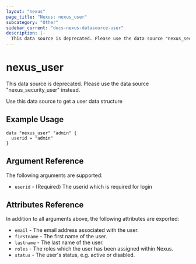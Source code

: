 ```yaml
---
layout: "nexus"
page_title: "Nexus: nexus_user"
subcategory: "Other"
sidebar_current: "docs-nexus-datasource-user"
description: |-
  This data source is deprecated. Please use the data source "nexus_security_user" instead.
---
```


# nexus_user

This data source is deprecated. Please use the data source "nexus_security_user" instead.

Use this data source to get a user data structure

## Example Usage

```hcl
data "nexus_user" "admin" {
  userid = "admin"
}
```

## Argument Reference

The following arguments are supported:

* `userid` - (Required) The userid which is required for login

## Attributes Reference

In addition to all arguments above, the following attributes are exported:

* `email` - The email address associated with the user.
* `firstname` - The first name of the user.
* `lastname` - The last name of the user.
* `roles` - The roles which the user has been assigned within Nexus.
* `status` - The user's status, e.g. active or disabled.


